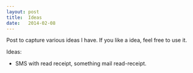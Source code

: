 ```yaml
---
layout: post
title:  Ideas
date:   2014-02-08
---
```


Post to capture various ideas I have. If you like a idea, feel free to use it.

Ideas:
* SMS with read receipt, something mail read-receipt.
